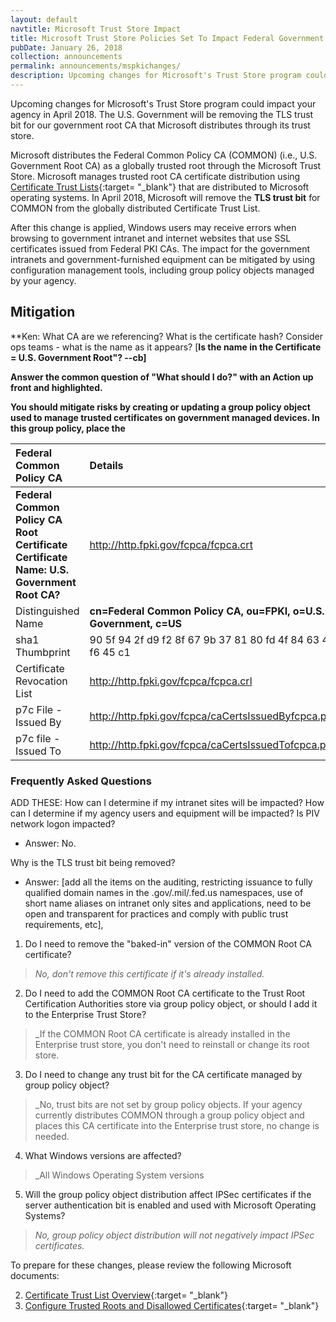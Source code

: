 ```yaml
---
layout: default
navtitle: Microsoft Trust Store Impact
title: Microsoft Trust Store Policies Set To Impact Federal Government
pubDate: January 26, 2018
collection: announcements
permalink: announcements/mspkichanges/
description: Upcoming changes for Microsoft's Trust Store program could impact your agency. The Federal Government will be removing the Transport Layer Security (TLS) trust bit for our U.S. Government Root CA that Microsoft distributes through its trust store.  The first impact is anticipated to occur in April 2018&nbsp;&mdash;&nbsp;Windows users will receive errors when browsing to government intranet and internet websites that use SSL certificates issued from Federal PKI CAs. The impact for the government intranets and government-furnished equipment can be mitigated by using configuration management tools, including group policy objects managed by your agency.  
---
```


Upcoming changes for Microsoft's Trust Store program could impact your agency in April 2018. The U.S. Government will be removing the TLS trust bit for our government root CA that Microsoft distributes through its trust store.    

Microsoft distributes the Federal Common Policy CA (COMMON) (i.e., U.S. Government Root CA) as a globally trusted root through the Microsoft Trust Store.  Microsoft manages trusted root CA certificate distribution using [Certificate Trust Lists](https://msdn.microsoft.com/en-us/library/windows/desktop/aa376545(v=vs.85).aspx){:target= "_blank"} that are distributed to Microsoft operating systems. In April 2018, Microsoft will remove the **TLS trust bit** for COMMON from the globally distributed Certificate Trust List.    

After this change is applied, Windows users may receive errors when browsing to government intranet and internet websites that use SSL certificates issued from Federal PKI CAs. The impact for the government intranets and government-furnished equipment can be mitigated by using configuration management tools, including group policy objects managed by your agency. 

## Mitigation

**Ken:  What CA are we referencing?  What is the certificate hash? Consider ops teams - what is the name as it appears? [**Is the name in the Certificate = U.S. Government Root"? --cb]**

**Answer the common question of "What should I do?" with an Action up front and highlighted.** 

**You should mitigate risks by creating or updating a group policy object used to manage trusted certificates on government managed devices.  In this group policy, place the <certificate in the enterprise trust store...etc>**


| **Federal Common Policy CA**  | **Details**                             |
| :--------  | :-------------------------------     |
| **Federal Common Policy CA Root Certificate<br>Certificate Name: U.S. Government Root CA?** |	http://http.fpki.gov/fcpca/fcpca.crt |
| Distinguished Name | **cn=Federal Common Policy CA, ou=FPKI, o=U.S. Government, c=US** |
| sha1 Thumbprint | 90 5f 94 2f d9 f2 8f 67 9b 37 81 80 fd 4f 84 63 47 f6 45 c1 |
| Certificate Revocation List | http://http.fpki.gov/fcpca/fcpca.crl |
| p7c File - Issued By | http://http.fpki.gov/fcpca/caCertsIssuedByfcpca.p7c |
| p7c file - Issued To | http://http.fpki.gov/fcpca/caCertsIssuedTofcpca.p7c |









### Frequently Asked Questions
ADD THESE: 
How can I determine if my intranet sites will be impacted?
How can I determine if my agency users and equipment will be impacted?
Is PIV network logon impacted? 
- Answer: No.

Why is the TLS trust bit being removed?
- Answer: [add all the items on the auditing, restricting issuance to fully qualified domain names in the .gov/.mil/.fed.us namespaces, use of short name aliases on intranet only sites and applications, need to be open and transparent for practices and comply with public trust requirements, etc], 


1. Do I need to remove the "baked-in" version of the COMMON Root CA certificate?
> _No, don't remove this certificate if it's already installed._

2. Do I need to add the COMMON Root CA certificate to the Trust Root Certification Authorities store via group policy object, or should I add it to the Enterprise Trust Store?
> _If the COMMON Root CA certificate is already installed in the Enterprise trust store, you don't need to reinstall or change its root store. 

3. Do I need to change any trust bit for the CA certificate managed by group policy object?
> _No, trust bits are not set by group policy objects. If your agency currently distributes COMMON through a group policy object and places this CA certificate into the Enterprise trust store, no change is needed.

4. What Windows versions are affected?
> _All Windows Operating System versions 

5. Will the group policy object distribution affect IPSec certificates if the server authentication bit is enabled and used with Microsoft Operating Systems?
> _No, group policy object distribution will not negatively impact IPSec certificates._

To prepare for these changes, please review the following Microsoft documents:

2. [Certificate Trust List Overview](https://msdn.microsoft.com/en-us/library/windows/desktop/aa376545(v=vs.85).aspx){:target= "_blank"}
2. [Configure Trusted Roots and Disallowed Certificates](https://technet.microsoft.com/en-us/library/dn265983.aspx){:target= "_blank"}


